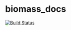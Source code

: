 # biomass_docs

[![Build Status](https://travis-ci.com/okadalabipr/biomass_docs.jl.svg?branch=master)](https://travis-ci.com/okadalabipr/biomass_docs.jl)
